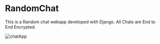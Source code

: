 # RandomChat
This is a Random chat webapp developed with Django. All Chats are End to End Encrypted. 

![chatApp](https://user-images.githubusercontent.com/48551992/131293830-6cee0dab-6cdc-4f18-a312-3a5b56a24332.gif)
